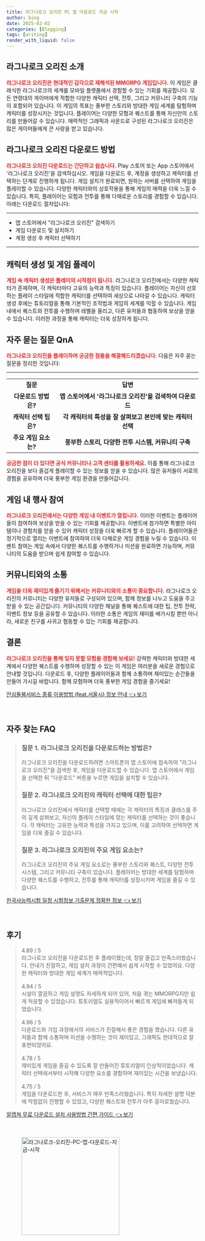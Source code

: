 ```yaml
---
title: 라그나로크 오리진 PC 앱 다운로드 지금 시작
author: bing
date: 2025-02-02
categories: [Blogging]
tags: [writing]
render_with_liquid: false
---
```



<h2 id='라그나로크_오리진_소개'>라그나로크 오리진 소개</h2>

<p><b><span style="color: #ee2323;">라그나로크 오리진은 현대적인 감각으로 재해석된 MMORPG 게임입니다.</span></b> 이 게임은 클래식한 라그나로크의 세계를 모바일 플랫폼에서 경험할 수 있는 기회를 제공합니다. 모든 연령대의 게이머에게 적합한 다양한 캐릭터 선택, 전투, 그리고 커뮤니티 구축의 기능이 포함되어 있습니다. 이 게임의 목표는 풍부한 스토리와 방대한 게임 세계를 탐험하며 캐릭터를 성장시키는 것입니다. 플레이어는 다양한 모험과 퀘스트를 통해 자신만의 스토리를 만들어갈 수 있습니다. 매력적인 그래픽과 사운드로 구성된 라그나로크 오리진은 많은 게이머들에게 큰 사랑을 받고 있습니다.</p>

<h2 id='다운로드_방법'>라그나로크 오리진 다운로드 방법</h2>

<p><b><span style="color: #ee2323;">라그나로크 오리진 다운로드는 간단하고 쉽습니다.</span></b> Play 스토어 또는 App 스토어에서 '라그나로크 오리진'을 검색하십시오. 게임을 다운로드 후, 계정을 생성하고 캐릭터를 선택하는 단계로 진행하게 됩니다. 게임 설치가 완료되면, 원하는 서버를 선택하여 게임을 플레이할 수 있습니다. 다양한 캐릭터와의 상호작용을 통해 게임의 매력을 더욱 느낄 수 있습니다. 특히, 플레이어는 모험과 전투를 통해 다채로운 스토리를 경험할 수 있습니다. 아래는 다운로드 절차입니다:</p>

<hr />

<ul>
    <li>앱 스토어에서 "라그나로크 오리진" 검색하기</li>
    <li>게임 다운로드 및 설치하기</li>
    <li>계정 생성 후 캐릭터 선택하기</li>
</ul>

<hr />

<h2 id='캐릭터_생성_및_게임_플레이'>캐릭터 생성 및 게임 플레이</h2>

<p><b><span style="color: #ee2323;">게임 속 캐릭터 생성은 플레이의 시작점이 됩니다.</span></b> 라그나로크 오리진에서는 다양한 캐릭터가 존재하며, 각 캐릭터마다 고유의 능력과 특징이 있습니다. 플레이어는 자신이 선호하는 플레이 스타일에 적합한 캐릭터를 선택하여 세상으로 나아갈 수 있습니다. 캐릭터 생성 후에는 튜토리얼을 통해 기본적인 조작법과 게임의 세계를 익힐 수 있습니다. 게임 내에서 퀘스트와 전투를 수행하며 레벨을 올리고, 다른 유저들과 협동하여 보상을 얻을 수 있습니다. 이러한 과정을 통해 캐릭터는 더욱 성장하게 됩니다.</p>

<h2 id='자주_묻는_질문_QnA'>자주 묻는 질문 QnA</h2>

<p><b><span style="color: #ee2323;">라그나로크 오리진을 플레이하며 궁금한 점들을 해결해드리겠습니다.</span></b> 다음은 자주 묻는 질문을 정리한 것입니다:</p>

<hr />

<table>
    <tr>
        <td style="text-align: center; height: 17px;"><b>질문</b></td>
        <td style="text-align: center; height: 17px;"><b>답변</b></td>
    </tr>
    <tr>
        <td style="text-align: center; height: 17px;"><b>다운로드 방법은?</b></td>
        <td style="text-align: center; height: 17px;"><b>앱 스토어에서 '라그나로크 오리진'을 검색하여 다운로드</b></td>
    </tr>
    <tr>
        <td style="text-align: center; height: 17px;"><b>캐릭터 선택 팁은?</b></td>
        <td style="text-align: center; height: 17px;"><b>각 캐릭터의 특성을 잘 살펴보고 본인에 맞는 캐릭터 선택</b></td>
    </tr>
    <tr>
        <td style="text-align: center; height: 17px;"><b>주요 게임 요소는?</b></td>
        <td style="text-align: center; height: 17px;"><b>풍부한 스토리, 다양한 전투 시스템, 커뮤니티 구축</b></td>
    </tr>
</table>

<p><b><span style="color: #ee2323;">궁금한 점이 더 있다면 공식 커뮤니티나 고객 센터를 활용하세요.</span></b> 이를 통해 라그나로크 오리진을 보다 즐겁게 플레이할 수 있는 정보를 얻을 수 있습니다. 많은 유저들이 서로의 경험을 공유하며 더욱 풍부한 게임 환경을 만들어갑니다.</p>

<h2 id='게임_내_행사_참여'>게임 내 행사 참여</h2>

<p><b><span style="color: #ee2323;">라그나로크 오리진에서는 다양한 게임 내 이벤트가 열립니다.</span></b> 이러한 이벤트는 플레이어들이 참여하여 보상을 받을 수 있는 기회를 제공합니다. 이벤트에 참가하면 특별한 아이템이나 경험치를 얻을 수 있어 캐릭터 성장을 더욱 빠르게 할 수 있습니다. 플레이어들은 정기적으로 열리는 이벤트에 참여하여 더욱 다채로운 게임 경험을 누릴 수 있습니다. 이벤트 참여는 게임 속에서 다양한 퀘스트를 수행하거나 미션을 완료하면 가능하며, 커뮤니티의 도움을 받으며 쉽게 참여할 수 있습니다.</p>

<h2 id='커뮤니티_와의_소통'>커뮤니티와의 소통</h2>

<p><b><span style="color: #ee2323;">게임을 더욱 재미있게 즐기기 위해서는 커뮤니티와의 소통이 중요합니다.</span></b> 라그나로크 오리진의 커뮤니티는 다양한 유저들로 구성되어 있으며, 함께 정보를 나누고 도움을 주고받을 수 있는 공간입니다. 커뮤니티의 다양한 채널을 통해 퀘스트에 대한 팁, 전투 전략, 이벤트 정보 등을 공유할 수 있습니다. 이러한 소통은 게임의 재미를 배가시킬 뿐만 아니라, 새로운 친구를 사귀고 협동할 수 있는 기회를 제공합니다.</p>

<h2 id='결론'>결론</h2>

<p><b><span style="color: #ee2323;">라그나로크 오리진을 통해 잊지 못할 모험을 경험해 보세요!</span></b> 강력한 캐릭터와 방대한 세계에서 다양한 퀘스트를 수행하며 성장할 수 있는 이 게임은 여러분을 새로운 경험으로 안내할 것입니다. 다운로드 후, 다양한 플레이어들과 함께 소통하며 재미있는 순간들을 만들어 가시길 바랍니다. 함께 모험하며 더욱 풍부한 게임 경험을 즐기세요!</p>


<p><a class="click-button" title="안심돌봄서비스 종류 이용방법 (feat.서울시) 정보 안내" href="https://greenforu.github.io/posts/%EC%95%88%EC%8B%AC%EB%8F%8C%EB%B4%84%EC%84%9C%EB%B9%84%EC%8A%A4-%EC%A2%85%EB%A5%98-%EC%9D%B4%EC%9A%A9%EB%B0%A9%EB%B2%95-(feat.%EC%84%9C%EC%9A%B8%EC%8B%9C)-%EC%A0%95%EB%B3%B4-%EC%95%88%EB%82%B4/" rel="dofollow">안심돌봄서비스 종류 이용방법 (feat.서울시) 정보 안내 👈 보기</a></p><br>
<h2 id='자주_찾는_FAQ'>자주 찾는 FAQ</h2>
<div itemscope="" itemtype="https://schema.org/FAQPage"> 
<blockquote> 
<div itemscope="" itemprop="mainEntity" itemtype="https://schema.org/Question"> 
<h3 itemprop="name">질문 1. 라그나로크 오리진을 다운로드하는 방법은?</h3> 
<div itemscope="" itemprop="acceptedAnswer" itemtype="https://schema.org/Answer"> 
<span itemprop="text"> 
<p>라그나로크 오리진을 다운로드하려면 스마트폰의 앱 스토어에 접속하여 "라그나로크 오리진"을 검색한 후, 게임을 다운로드할 수 있습니다. 앱 스토어에서 게임을 선택한 뒤 "다운로드" 버튼을 누르면 게임을 설치할 수 있습니다.</p> 
</span> 
</div> 
</div> 

<div itemscope="" itemprop="mainEntity" itemtype="https://schema.org/Question"> 
<h3 itemprop="name">질문 2. 라그나로크 오리진의 캐릭터 선택에 대한 팁은?</h3> 
<div itemscope="" itemprop="acceptedAnswer" itemtype="https://schema.org/Answer"> 
<span itemprop="text"> 
<p>라그나로크 오리진에서 캐릭터를 선택할 때에는 각 캐릭터의 특징과 클래스를 주의 깊게 살펴보고, 자신의 플레이 스타일에 맞는 캐릭터를 선택하는 것이 좋습니다. 각 캐릭터는 고유한 능력과 특성을 가지고 있으며, 이를 고려하여 선택하면 게임을 더욱 즐길 수 있습니다.</p> 
</span> 
</div> 
</div> 

<div itemscope="" itemprop="mainEntity" itemtype="https://schema.org/Question"> 
<h3 itemprop="name">질문 3. 라그나로크 오리진의 주요 게임 요소는?</h3> 
<div itemscope="" itemprop="acceptedAnswer" itemtype="https://schema.org/Answer"> 
<span itemprop="text"> 
<p>라그나로크 오리진의 주요 게임 요소로는 풍부한 스토리와 퀘스트, 다양한 전투 시스템, 그리고 커뮤니티 구축이 있습니다. 플레이어는 방대한 세계를 탐험하며 다양한 퀘스트를 수행하고, 전투를 통해 캐릭터를 성장시키며 게임을 즐길 수 있습니다.</p> 
</span> 
</div> 
</div> 
</blockquote> 
</div>
<p><a class="click-button" title="한국사능력시험 일정 시험정보 기출문제 정확한 정보" href="https://greenforu.github.io/posts/%ED%95%9C%EA%B5%AD%EC%82%AC%EB%8A%A5%EB%A0%A5%EC%8B%9C%ED%97%98-%EC%9D%BC%EC%A0%95-%EC%8B%9C%ED%97%98%EC%A0%95%EB%B3%B4-%EA%B8%B0%EC%B6%9C%EB%AC%B8%EC%A0%9C-%EC%A0%95%ED%99%95%ED%95%9C-%EC%A0%95%EB%B3%B4/" rel="dofollow">한국사능력시험 일정 시험정보 기출문제 정확한 정보 👈 보기</a></p><br>
<h2 id='후기'>후기</h2>
<div itemscope itemtype="https://schema.org/Product">
  <blockquote>
  <div itemprop="review" itemscope itemtype="https://schema.org/Review">
      <div itemprop="reviewRating" itemscope itemtype="https://schema.org/Rating"> <span itemprop="ratingValue">4.89</span> / <span itemprop="bestRating">5</span> </div>
      <span itemprop="reviewBody">라그나로크 오리진을 다운로드한 후 플레이했는데, 정말 즐겁고 만족스러웠습니다. 안내가 친절하고, 게임 설치 과정이 간편해서 쉽게 시작할 수 있었어요. 다양한 캐릭터와 방대한 게임 세계가 매력적입니다.</span>
  </div>
  <br>
  <div itemprop="review" itemscope itemtype="https://schema.org/Review">
      <div itemprop="reviewRating" itemscope itemtype="https://schema.org/Rating"> <span itemprop="ratingValue">4.94</span> / <span itemprop="bestRating">5</span> </div>
      <span itemprop="reviewBody">시설이 깔끔하고 게임 설명도 자세하게 되어 있어, 처음 겪는 MMORPG지만 쉽게 적응할 수 있었습니다. 튜토리얼도 실용적이어서 빠르게 게임에 빠져들게 되었습니다.</span>
  </div>
  <br>
  <div itemprop="review" itemscope itemtype="https://schema.org/Review">
      <div itemprop="reviewRating" itemscope itemtype="https://schema.org/Rating"> <span itemprop="ratingValue">4.96</span> / <span itemprop="bestRating">5</span> </div>
      <span itemprop="reviewBody">다운로드와 가입 과정에서의 서비스가 친절해서 좋은 경험을 했습니다. 다른 유저들과 함께 소통하며 미션을 수행하는 것이 재미있고, 그래픽도 현대적으로 잘 표현되었어요.</span>
  </div>
  <br>
  <div itemprop="review" itemscope itemtype="https://schema.org/Review">
      <div itemprop="reviewRating" itemscope itemtype="https://schema.org/Rating"> <span itemprop="ratingValue">4.78</span> / <span itemprop="bestRating">5</span> </div>
      <span itemprop="reviewBody">재미있게 게임을 즐길 수 있도록 잘 만들어진 튜토리얼이 인상적이었습니다. 캐릭터 선택에서부터 시작해 다양한 요소를 경험하며 재미있는 시간을 보냈습니다.</span>
  </div>
  <br>
  <div itemprop="review" itemscope itemtype="https://schema.org/Review">
      <div itemprop="reviewRating" itemscope itemtype="https://schema.org/Rating"> <span itemprop="ratingValue">4.75</span> / <span itemprop="bestRating">5</span> </div>
      <span itemprop="reviewBody">게임을 다운로드한 후, 서비스가 매우 만족스러웠습니다. 특히 자세한 설명 덕분에 막힘없이 진행할 수 있었고, 다양한 퀘스트와 전투가 아주 흥미로웠습니다.</span>
  </div>
  </blockquote>
</div>
<p><a class="click-button" title="알캡쳐 무료 다운로드 설치 사용방법 간편 가이드" href="https://greenforu.github.io/posts/%EC%95%8C%EC%BA%A1%EC%B3%90-%EB%AC%B4%EB%A3%8C-%EB%8B%A4%EC%9A%B4%EB%A1%9C%EB%93%9C-%EC%84%A4%EC%B9%98-%EC%82%AC%EC%9A%A9%EB%B0%A9%EB%B2%95-%EA%B0%84%ED%8E%B8-%EA%B0%80%EC%9D%B4%EB%93%9C/" rel="dofollow">알캡쳐 무료 다운로드 설치 사용방법 간편 가이드 👈 보기</a></p><br>
<figure class="image"><img src="https://greenforu.github.io/assets/img/thumbnail/라그나로크-오리진-PC-앱-다운로드-지금-시작.webp" alt="라그나로크-오리진-PC-앱-다운로드-지금-시작" width="256" height="256"></figure>
